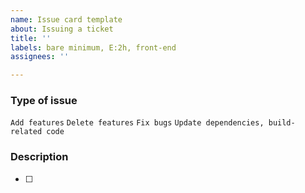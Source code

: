 ```yaml
---
name: Issue card template
about: Issuing a ticket
title: ''
labels: bare minimum, E:2h, front-end
assignees: ''

---
```


### Type of issue 
`Add features`
`Delete features`
`Fix bugs`
`Update dependencies, build-related code`

### Description
- [ ]
